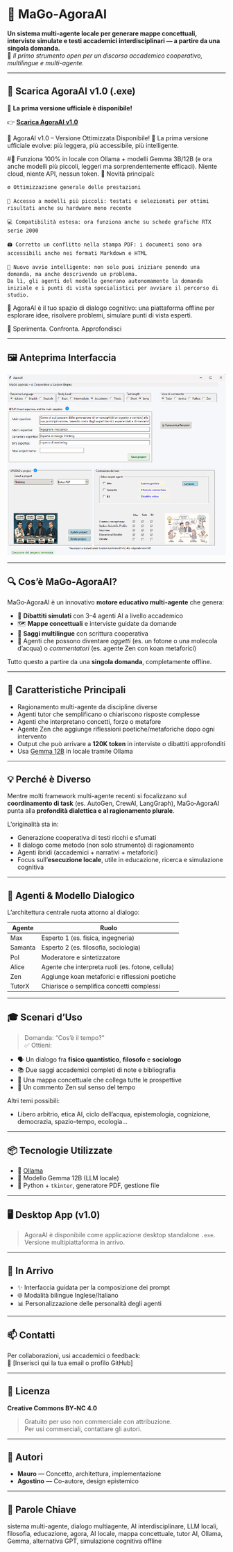# 🧠 MaGo‑AgoraAI

**Un sistema multi-agente locale per generare mappe concettuali, interviste simulate e testi accademici interdisciplinari — a partire da una singola domanda.**  
🎯 *Il primo strumento open per un discorso accademico cooperativo, multilingue e multi-agente.*

---

## 🚀 Scarica AgoraAI v1.0 (.exe)

🎉 **La prima versione ufficiale è disponibile!**

👉 [**Scarica AgoraAI v1.0**](https://drive.google.com/uc?export=download&id=1PS9eNMUcnWsSeSIBwsZooD0pZxIfD5Gf)

🚀 AgoraAI v1.0 – Versione Ottimizzata Disponibile!
🎉 La prima versione ufficiale evolve: più leggera, più accessibile, più intelligente.


#🧠 Funziona 100% in locale con Ollama + modelli Gemma 3B/12B (e ora anche modelli più piccoli, leggeri ma sorprendentemente efficaci).
Niente cloud, niente API, nessun token.
🔧 Novità principali:

    ⚙️ Ottimizzazione generale delle prestazioni

    🧩 Accesso a modelli più piccoli: testati e selezionati per ottimi risultati anche su hardware meno recente

    💻 Compatibilità estesa: ora funziona anche su schede grafiche RTX serie 2000

    🖨️ Corretto un conflitto nella stampa PDF: i documenti sono ora accessibili anche nei formati Markdown e HTML

    🧭 Nuovo avvio intelligente: non solo puoi iniziare ponendo una domanda, ma anche descrivendo un problema.
    Da lì, gli agenti del modello generano autonomamente la domanda iniziale e i punti di vista specialistici per avviare il percorso di studio.

📌 AgoraAI è il tuo spazio di dialogo cognitivo: una piattaforma offline per esplorare idee, risolvere problemi, simulare punti di vista esperti.

🧪 Sperimenta. Confronta. Approfondisci

---

## 🖼 Anteprima Interfaccia

![Screenshot](images/versione_l.png)

---

## 🔍 Cos’è MaGo‑AgoraAI?

MaGo‑AgoraAI è un innovativo **motore educativo multi-agente** che genera:

- 🧠 **Dibattiti simulati** con 3–4 agenti AI a livello accademico  
- 🗺️ **Mappe concettuali** e interviste guidate da domande  
- 📘 **Saggi multilingue** con scrittura cooperativa  
- 🧪 Agenti che possono diventare *oggetti* (es. un fotone o una molecola d’acqua) o *commentatori* (es. agente Zen con koan metaforici)  

Tutto questo a partire da una **singola domanda**, completamente offline.

---

## 🧩 Caratteristiche Principali

- Ragionamento multi-agente da discipline diverse  
- Agenti tutor che semplificano o chiariscono risposte complesse  
- Agenti che interpretano concetti, forze o metafore  
- Agente Zen che aggiunge riflessioni poetiche/metaforiche dopo ogni intervento  
- Output che può arrivare a **120K token** in interviste o dibattiti approfonditi  
- Usa [Gemma 12B](https://ai.google.dev/gemma) in locale tramite Ollama

---

## 💡 Perché è Diverso

Mentre molti framework multi-agente recenti si focalizzano sul **coordinamento di task** (es. AutoGen, CrewAI, LangGraph), MaGo‑AgoraAI punta alla **profondità dialettica e al ragionamento plurale**.

L’originalità sta in:

- Generazione cooperativa di testi ricchi e sfumati  
- Il dialogo come metodo (non solo strumento) di ragionamento  
- Agenti ibridi (accademici + narrativi + metaforici)  
- Focus sull’**esecuzione locale**, utile in educazione, ricerca e simulazione cognitiva

---

## 🧠 Agenti & Modello Dialogico

L’architettura centrale ruota attorno al dialogo:

| Agente   | Ruolo                                             |
|----------|--------------------------------------------------|
| Max      | Esperto 1 (es. fisica, ingegneria)               |
| Samanta  | Esperto 2 (es. filosofia, sociologia)             |
| Pol      | Moderatore e sintetizzatore                       |
| Alice    | Agente che interpreta ruoli (es. fotone, cellula) |
| Zen      | Aggiunge koan metaforici e riflessioni poetiche  |
| TutorX   | Chiarisce o semplifica concetti complessi         |

---

## 🎓 Scenari d’Uso

> Domanda: “Cos’è il tempo?”  
✅ Ottieni:

- 🗣️ Un dialogo fra **fisico quantistico**, **filosofo** e **sociologo**  
- 📚 Due saggi accademici completi di note e bibliografia  
- 🧭 Una mappa concettuale che collega tutte le prospettive  
- 💬 Un commento Zen sul senso del tempo

Altri temi possibili:

- Libero arbitrio, etica AI, ciclo dell’acqua, epistemologia, cognizione, democrazia, spazio-tempo, ecologia...

---

## 📦 Tecnologie Utilizzate

- 🧠 [Ollama](https://ollama.com/)  
- 🧠 Modello Gemma 12B (LLM locale)  
- 🐍 Python + `tkinter`, generatore PDF, gestione file  

---

## 🖥️ Desktop App (v1.0)

> AgoraAI è disponibile come applicazione desktop standalone `.exe`.  
> Versione multipiattaforma in arrivo.

---

## 🧪 In Arrivo

- ✨ Interfaccia guidata per la composizione dei prompt  
- 🌐 Modalità bilingue Inglese/Italiano  
- 📊 Personalizzazione delle personalità degli agenti  

---

## 📫 Contatti

Per collaborazioni, usi accademici o feedback:  
📧 [Inserisci qui la tua email o profilo GitHub]

---

## 🧾 Licenza

**Creative Commons BY‑NC 4.0**  
> Gratuito per uso non commerciale con attribuzione.  
> Per usi commerciali, contattare gli autori.

---

## 👥 Autori

- **Mauro** — Concetto, architettura, implementazione  
- **Agostino** — Co-autore, design epistemico  

---

## 🔎 Parole Chiave

sistema multi-agente, dialogo multiagente, AI interdisciplinare, LLM locali, filosofia, educazione, agora, AI locale, mappa concettuale, tutor AI, Ollama, Gemma, alternativa GPT, simulazione cognitiva offline

